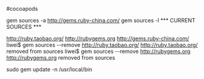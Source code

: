 #cocoapods

gem sources -a http://gems.ruby-china.com/
gem sources -l
*** CURRENT SOURCES ***

http://ruby.taobao.org/
http://rubygems.org
http://gems.ruby-china.com/
liwei$ gem sources --remove http://ruby.taobao.org/
http://ruby.taobao.org/ removed from sources
liwei$ gem sources --remove http://rubygems.org
http://rubygems.org removed from sources

sudo gem update -n /usr/local/bin

